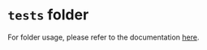 # `tests` folder

For folder usage, please refer to the documentation [here](../docs/structure/README.md#tests-folder).
